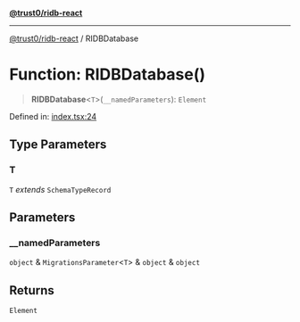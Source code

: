[**@trust0/ridb-react**](../README.md)

***

[@trust0/ridb-react](../README.md) / RIDBDatabase

# Function: RIDBDatabase()

> **RIDBDatabase**\<`T`\>(`__namedParameters`): `Element`

Defined in: [index.tsx:24](https://github.com/trust0-project/RIDB/blob/4b79ddca2ee05b225072db9bc2dce55017bb2d2e/packages/ridb-react/src/index.tsx#L24)

## Type Parameters

### T

`T` *extends* `SchemaTypeRecord`

## Parameters

### \_\_namedParameters

`object` & `MigrationsParameter`\<`T`\> & `object` & `object`

## Returns

`Element`
